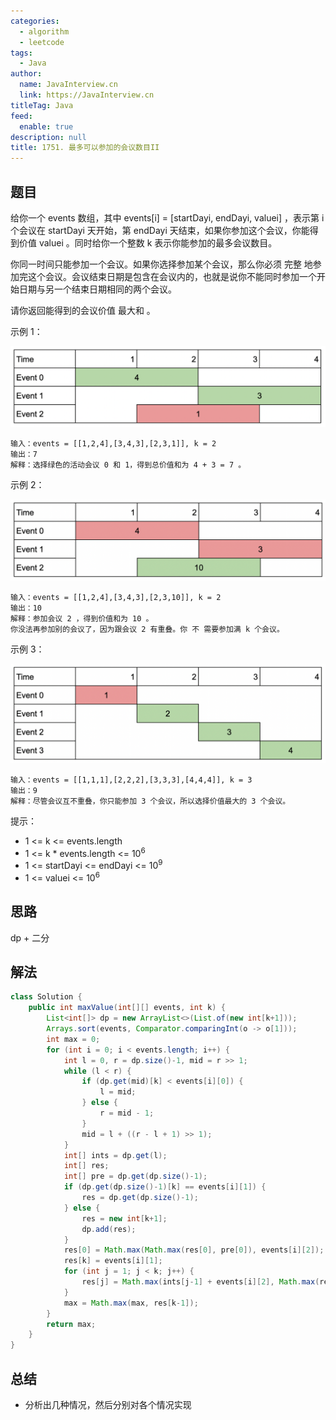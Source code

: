 ```yaml
---
categories: 
  - algorithm
  - leetcode
tags: 
  - Java
author: 
  name: JavaInterview.cn
  link: https://JavaInterview.cn
titleTag: Java
feed: 
  enable: true
description: null
title: 1751. 最多可以参加的会议数目II
---
```


## 题目

给你一个 events 数组，其中 events[i] = [startDayi, endDayi, valuei] ，表示第 i 个会议在 startDayi 天开始，第 endDayi 天结束，如果你参加这个会议，你能得到价值 valuei 。同时给你一个整数 k 表示你能参加的最多会议数目。

你同一时间只能参加一个会议。如果你选择参加某个会议，那么你必须 完整 地参加完这个会议。会议结束日期是包含在会议内的，也就是说你不能同时参加一个开始日期与另一个结束日期相同的两个会议。

请你返回能得到的会议价值 最大和 。



示例 1：

![screenshot-2021-01-11-at-60048-pm.png](../../../media/pictures/leetcode/screenshot-2021-01-11-at-60048-pm.png)

    输入：events = [[1,2,4],[3,4,3],[2,3,1]], k = 2
    输出：7
    解释：选择绿色的活动会议 0 和 1，得到总价值和为 4 + 3 = 7 。
示例 2：

![screenshot-2021-01-11-at-60150-pm.png](../../../media/pictures/leetcode/screenshot-2021-01-11-at-60150-pm.png)

    输入：events = [[1,2,4],[3,4,3],[2,3,10]], k = 2
    输出：10
    解释：参加会议 2 ，得到价值和为 10 。
    你没法再参加别的会议了，因为跟会议 2 有重叠。你 不 需要参加满 k 个会议。
示例 3：

![screenshot-2021-01-11-at-60703-pm.png](../../../media/pictures/leetcode/screenshot-2021-01-11-at-60703-pm.png)

    输入：events = [[1,1,1],[2,2,2],[3,3,3],[4,4,4]], k = 3
    输出：9
    解释：尽管会议互不重叠，你只能参加 3 个会议，所以选择价值最大的 3 个会议。


提示：

* 1 <= k <= events.length
* 1 <= k * events.length <= 10<sup>6</sup>
* 1 <= startDayi <= endDayi <= 10<sup>9</sup>
* 1 <= valuei <= 10<sup>6</sup>

## 思路

dp + 二分

## 解法
```java
class Solution {
    public int maxValue(int[][] events, int k) {
        List<int[]> dp = new ArrayList<>(List.of(new int[k+1]));
        Arrays.sort(events, Comparator.comparingInt(o -> o[1]));
        int max = 0;
        for (int i = 0; i < events.length; i++) {
            int l = 0, r = dp.size()-1, mid = r >> 1;
            while (l < r) {
                if (dp.get(mid)[k] < events[i][0]) {
                    l = mid;
                } else {
                    r = mid - 1;
                }
                mid = l + ((r - l + 1) >> 1);
            }
            int[] ints = dp.get(l);
            int[] res;
            int[] pre = dp.get(dp.size()-1);
            if (dp.get(dp.size()-1)[k] == events[i][1]) {
                res = dp.get(dp.size()-1);
            } else {
                res = new int[k+1];
                dp.add(res);
            }
            res[0] = Math.max(Math.max(res[0], pre[0]), events[i][2]);
            res[k] = events[i][1];
            for (int j = 1; j < k; j++) {
                res[j] = Math.max(ints[j-1] + events[i][2], Math.max(res[j], pre[j]));
            }
            max = Math.max(max, res[k-1]);
        }
        return max;
    }
}

```

## 总结

- 分析出几种情况，然后分别对各个情况实现 
